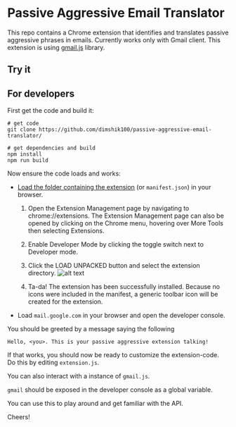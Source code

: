 
# Passive Aggressive Email Translator

This repo contains a Chrome extension that identifies and translates passive 
aggressive phrases in emails.
Currently works only with Gmail client.
This extension is using [gmail.js](https://github.com/KartikTalwar/gmail.js/) library.

## Try it

<!-- Add a link to add the chrome extension -->

## For developers

First get the code and build it:

````
# get code
git clone https://github.com/dimshik100/passive-aggressive-email-translator/

# get dependencies and build
npm install
npm run build
````

Now ensure the code loads and works:

* [Load the folder containing the extension](https://developer.chrome.com/extensions/getstarted) (or `manifest.json`) in
your browser.

    1. Open the Extension Management page by navigating to chrome://extensions.
        The Extension Management page can also be opened by clicking on the Chrome menu, hovering over More Tools then selecting Extensions.
    2. Enable Developer Mode by clicking the toggle switch next to Developer mode.
    3. Click the LOAD UNPACKED button and select the extension directory.
![alt text](https://developer.chrome.com/static/images/get_started/load_extension.png)

    4. Ta-da! The extension has been successfully installed. Because no icons were included in the manifest, a generic toolbar icon will be created for the extension.


* Load `mail.google.com` in your browser and open the developer console.

You should be greeted by a message saying the following

    Hello, <you>. This is your passive aggressive extension talking!

If that works, you should now be ready to customize the
extension-code. Do this by editing `extension.js`.

You can also interact with a instance of `gmail.js`. 

`gmail` should be exposed in the developer console as a global
variable.

You can use this to play around and get familiar with the API.

Cheers!




<!-- 

TODO: 
Create a video of how the extension works.
    * Open gmail
    * change all fonts to "block" font
    * Start video capturing of the screen
    *send yourself an email from mobile, It will show up with real text
    * Open the email, a small notification should appear on it "This email may contain passive aggressive content"
    * Hover with the pointer on the marked passive aggressive phrases
    * The popup will show the real meaning of the phrase

Check if we can use brain.js to detect more passive aggressive phrases

Create a logo and an icon
(https://www.barnesandnoble.com/w/passive-aggression-martin-kantor-md/1125984078) 


Import partial code from animate.css (only the needed animations)
https://github.com/tgdev/animate-sass
example 
http://sass-lang.com/documentation/file.SASS_REFERENCE.html#import


Consider using webpack
https://github.com/samuelsimoes/chrome-extension-webpack-boilerplate



-->


